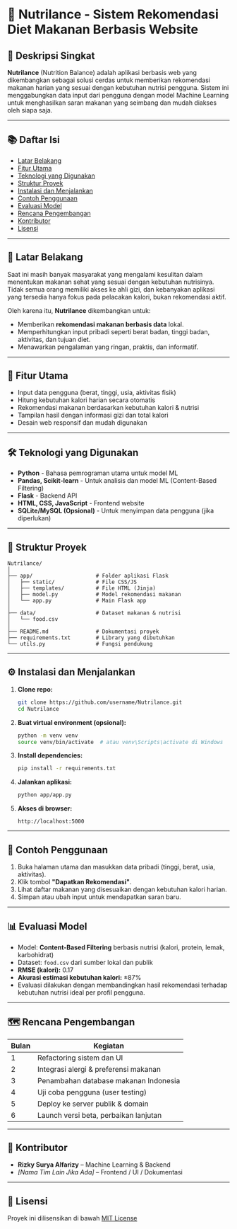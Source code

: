 # 🥗 Nutrilance - Sistem Rekomendasi Diet Makanan Berbasis Website

## 📌 Deskripsi Singkat

**Nutrilance** (Nutrition Balance) adalah aplikasi berbasis web yang dikembangkan sebagai solusi cerdas untuk memberikan rekomendasi makanan harian yang sesuai dengan kebutuhan nutrisi pengguna. Sistem ini menggabungkan data input dari pengguna dengan model Machine Learning untuk menghasilkan saran makanan yang seimbang dan mudah diakses oleh siapa saja.

---

## 📚 Daftar Isi

- [Latar Belakang](#latar-belakang)
- [Fitur Utama](#fitur-utama)
- [Teknologi yang Digunakan](#teknologi-yang-digunakan)
- [Struktur Proyek](#struktur-proyek)
- [Instalasi dan Menjalankan](#instalasi-dan-menjalankan)
- [Contoh Penggunaan](#contoh-penggunaan)
- [Evaluasi Model](#evaluasi-model)
- [Rencana Pengembangan](#rencana-pengembangan)
- [Kontributor](#kontributor)
- [Lisensi](#lisensi)

---

## 🧠 Latar Belakang

Saat ini masih banyak masyarakat yang mengalami kesulitan dalam menentukan makanan sehat yang sesuai dengan kebutuhan nutrisinya. Tidak semua orang memiliki akses ke ahli gizi, dan kebanyakan aplikasi yang tersedia hanya fokus pada pelacakan kalori, bukan rekomendasi aktif.

Oleh karena itu, **Nutrilance** dikembangkan untuk:

- Memberikan **rekomendasi makanan berbasis data** lokal.
- Memperhitungkan input pribadi seperti berat badan, tinggi badan, aktivitas, dan tujuan diet.
- Menawarkan pengalaman yang ringan, praktis, dan informatif.

---

## 🌟 Fitur Utama

- Input data pengguna (berat, tinggi, usia, aktivitas fisik)
- Hitung kebutuhan kalori harian secara otomatis
- Rekomendasi makanan berdasarkan kebutuhan kalori & nutrisi
- Tampilan hasil dengan informasi gizi dan total kalori
- Desain web responsif dan mudah digunakan

---

## 🛠️ Teknologi yang Digunakan

- **Python** - Bahasa pemrograman utama untuk model ML
- **Pandas, Scikit-learn** - Untuk analisis dan model ML (Content-Based Filtering)
- **Flask** - Backend API
- **HTML, CSS, JavaScript** - Frontend website
- **SQLite/MySQL (Opsional)** - Untuk menyimpan data pengguna (jika diperlukan)

---

## 📁 Struktur Proyek

```
Nutrilance/
│
├── app/                    # Folder aplikasi Flask
│   ├── static/             # File CSS/JS
│   ├── templates/          # File HTML (Jinja)
│   ├── model.py            # Model rekomendasi makanan
│   └── app.py              # Main Flask app
│
├── data/                   # Dataset makanan & nutrisi
│   └── food.csv
│
├── README.md               # Dokumentasi proyek
├── requirements.txt        # Library yang dibutuhkan
└── utils.py                # Fungsi pendukung
```

---

## ⚙️ Instalasi dan Menjalankan

1. **Clone repo:**
   ```bash
   git clone https://github.com/username/Nutrilance.git
   cd Nutrilance
   ```

2. **Buat virtual environment (opsional):**
   ```bash
   python -m venv venv
   source venv/bin/activate  # atau venv\Scripts\activate di Windows
   ```

3. **Install dependencies:**
   ```bash
   pip install -r requirements.txt
   ```

4. **Jalankan aplikasi:**
   ```bash
   python app/app.py
   ```

5. **Akses di browser:**
   ```
   http://localhost:5000
   ```

---

## 🧪 Contoh Penggunaan

1. Buka halaman utama dan masukkan data pribadi (tinggi, berat, usia, aktivitas).
2. Klik tombol **"Dapatkan Rekomendasi"**.
3. Lihat daftar makanan yang disesuaikan dengan kebutuhan kalori harian.
4. Simpan atau ubah input untuk mendapatkan saran baru.

---

## 📊 Evaluasi Model

- Model: **Content-Based Filtering** berbasis nutrisi (kalori, protein, lemak, karbohidrat)
- Dataset: `food.csv` dari sumber lokal dan publik
- **RMSE (kalori):** 0.17  
- **Akurasi estimasi kebutuhan kalori:** ±87%  
- Evaluasi dilakukan dengan membandingkan hasil rekomendasi terhadap kebutuhan nutrisi ideal per profil pengguna.

---

## 🗺️ Rencana Pengembangan

| Bulan | Kegiatan                                |
|-------|------------------------------------------|
| 1     | Refactoring sistem dan UI                |
| 2     | Integrasi alergi & preferensi makanan    |
| 3     | Penambahan database makanan Indonesia    |
| 4     | Uji coba pengguna (user testing)         |
| 5     | Deploy ke server publik & domain         |
| 6     | Launch versi beta, perbaikan lanjutan    |

---

## 👥 Kontributor

- **Rizky Surya Alfarizy** – Machine Learning & Backend  
- *[Nama Tim Lain Jika Ada]* – Frontend / UI / Dokumentasi  

---

## 📄 Lisensi

Proyek ini dilisensikan di bawah [MIT License](LICENSE)
